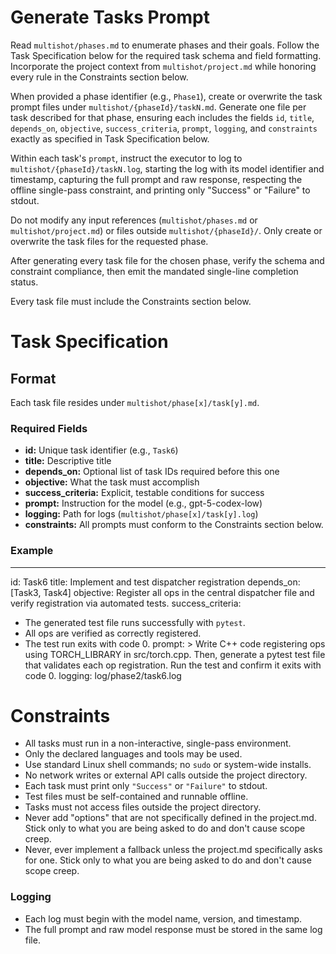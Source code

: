 # Generate Tasks Prompt

Read `multishot/phases.md` to enumerate phases and their goals. Follow the Task Specification below for the required task schema and field formatting. Incorporate the project context from `multishot/project.md` while honoring every rule in the Constraints section below.

When provided a phase identifier (e.g., `Phase1`), create or overwrite the task prompt files under `multishot/{phaseId}/taskN.md`. Generate one file per task described for that phase, ensuring each includes the fields `id`, `title`, `depends_on`, `objective`, `success_criteria`, `prompt`, `logging`, and `constraints` exactly as specified in Task Specification below.

Within each task's `prompt`, instruct the executor to log to `multishot/{phaseId}/taskN.log`, starting the log with its model identifier and timestamp, capturing the full prompt and raw response, respecting the offline single-pass constraint, and printing only "Success" or "Failure" to stdout.

Do not modify any input references (`multishot/phases.md` or `multishot/project.md`) or files outside `multishot/{phaseId}/`. Only create or overwrite the task files for the requested phase.

After generating every task file for the chosen phase, verify the schema and constraint compliance, then emit the mandated single-line completion status.

Every task file must include the Constraints section below.

# Task Specification

## Format
Each task file resides under `multishot/phase[x]/task[y].md`.

### Required Fields
- **id:** Unique task identifier (e.g., `Task6`)
- **title:** Descriptive title
- **depends_on:** Optional list of task IDs required before this one
- **objective:** What the task must accomplish
- **success_criteria:** Explicit, testable conditions for success
- **prompt:** Instruction for the model (e.g., gpt-5-codex-low)
- **logging:** Path for logs (`multishot/phase[x]/task[y].log`)
- **constraints:** All prompts must conform to the Constraints section below.

### Example
---
id: Task6
title: Implement and test dispatcher registration
depends_on: [Task3, Task4]
objective: Register all ops in the central dispatcher file and verify registration via automated tests.
success_criteria:
  - The generated test file runs successfully with `pytest`.
  - All ops are verified as correctly registered.
  - The test run exits with code 0.
prompt: >
  Write C++ code registering ops using TORCH_LIBRARY in src/torch.cpp.
  Then, generate a pytest test file that validates each op registration.
  Run the test and confirm it exits with code 0.
logging: log/phase2/task6.log

# Constraints

- All tasks must run in a non-interactive, single-pass environment.
- Only the declared languages and tools may be used.
- Use standard Linux shell commands; no `sudo` or system-wide installs.
- No network writes or external API calls outside the project directory.
- Each task must print only `"Success"` or `"Failure"` to stdout.
- Test files must be self-contained and runnable offline.
- Tasks must not access files outside the project directory.
- Never add "options" that are not specifically defined in the project.md.  Stick only to what you are being asked to do and don't cause scope creep.
- Never, ever implement a fallback unless the project.md specifically asks for one.  Stick only to what you are being asked to do and don't cause scope creep.

### Logging
- Each log must begin with the model name, version, and timestamp.
- The full prompt and raw model response must be stored in the same log file.